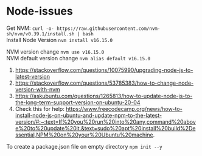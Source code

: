 # Node-issues

Get NVM:
`curl -o- https://raw.githubusercontent.com/nvm-sh/nvm/v0.39.1/install.sh | bash` </br>
Install Node Version
`nvm install v16.15.0`



NVM version change
`nvm use v16.15.0` </br>
NVM default version change
`nvm alias default v16.15.0`


1. https://stackoverflow.com/questions/10075990/upgrading-node-js-to-latest-version
2. https://stackoverflow.com/questions/53785383/how-to-change-node-version-with-nvm
3. https://askubuntu.com/questions/1265813/how-to-update-node-js-to-the-long-term-support-version-on-ubuntu-20-04
4. Check this for help: https://www.freecodecamp.org/news/how-to-install-node-js-on-ubuntu-and-update-npm-to-the-latest-version/#:~:text=If%20you%20run%20into%20any,command%20above%20to%20update%20it.&text=sudo%20apt%20install%20build%2Dessential,NPM%20on%20your%20Ubuntu%20machine.


To create a package.json  file on empty directory `npm init --y` 
